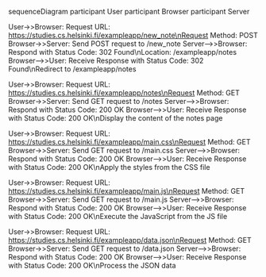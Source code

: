 sequenceDiagram
participant User
participant Browser
participant Server

User->>Browser: Request URL: https://studies.cs.helsinki.fi/exampleapp/new_note\nRequest Method: POST
Browser->>Server: Send POST request to /new_note
Server-->>Browser: Respond with Status Code: 302 Found\nLocation: /exampleapp/notes
Browser-->>User: Receive Response with Status Code: 302 Found\nRedirect to /exampleapp/notes

User->>Browser: Request URL: https://studies.cs.helsinki.fi/exampleapp/notes\nRequest Method: GET
Browser->>Server: Send GET request to /notes
Server-->>Browser: Respond with Status Code: 200 OK
Browser-->>User: Receive Response with Status Code: 200 OK\nDisplay the content of the notes page

User->>Browser: Request URL: https://studies.cs.helsinki.fi/exampleapp/main.css\nRequest Method: GET
Browser->>Server: Send GET request to /main.css
Server-->>Browser: Respond with Status Code: 200 OK
Browser-->>User: Receive Response with Status Code: 200 OK\nApply the styles from the CSS file

User->>Browser: Request URL: https://studies.cs.helsinki.fi/exampleapp/main.js\nRequest Method: GET
Browser->>Server: Send GET request to /main.js
Server-->>Browser: Respond with Status Code: 200 OK
Browser-->>User: Receive Response with Status Code: 200 OK\nExecute the JavaScript from the JS file

User->>Browser: Request URL: https://studies.cs.helsinki.fi/exampleapp/data.json\nRequest Method: GET
Browser->>Server: Send GET request to /data.json
Server-->>Browser: Respond with Status Code: 200 OK
Browser-->>User: Receive Response with Status Code: 200 OK\nProcess the JSON data
